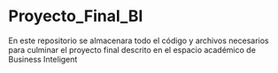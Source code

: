 # Proyecto_Final_BI
En este repositorio se almacenara todo el código y archivos necesarios para culminar el proyecto final descrito en el espacio académico de Business Inteligent
